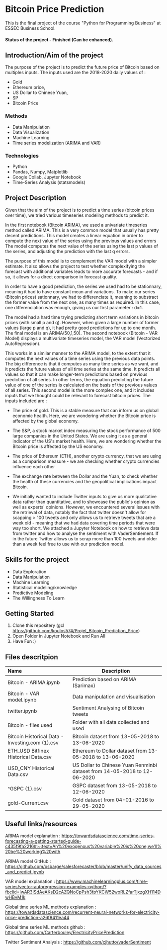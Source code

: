 # Bitcoin Price Prediction
This is the final project of the course "Python for Programming Business" at ESSEC Business School. 
#### Status of the project - Finished (Can be enhanced).

## Introduction/Aim of the project

The purpose of the project is to predict the future price of Bitcoin based on multiples inputs.
The inputs used are the 2018-2020 daily values of :
- Gold
- Ethereum price,
- US Dollar to Chinese Yuan,
- SP 
- Bitcoin Price

### Methods
* Data Manipulation
* Data Visualization
* Machine Learning 
* Time series modelization (ARIMA and VAR)


### Technologies
* Python
* Pandas, Numpy, Matplotlib
* Google Collab, Jupyter Notebook
* Time-Series Analysis (statsmodels)

## Project Description

Given that the aim of the project is to predict a time series (bitcoin prices over time), we tried various timeseries modeling methods to predict it.

In the first notebook (Bitcoin ARIMA), we used a univariate timeseries method called ARIMA. This is a very common model that usually has pretty decent predictions. This model creates a linear equation in order to compute the next value of the series using the previous values and errors The model computes the next value of the series using the last p values of the series, and adjusting the prediction with the last q errors. 

The purpose of this model is to complement the VAR model with a simpler estimate. It also allows the project to test whether complexifying the forecast with additional variables leads to more accurate forecasts - and if so, it allows for a direct comparison in forecast quality.

In order to have a good prediction, the series we used had to be stationnary, meaning it had to have constant mean and variations. To make our series (Bitcoin prices) sationnary, we had to differenciate it, meaning to substract the former value from the next one, as many times as required. In this case, one differenciation was enough, giving us our first parameter : d=1.

The model had a hard time trying predicting short term variations in bitcoin prices (with small p and q). However, when given a large number of former values (large p and q), it had pretty good predictions for up to one month. 
The final model is an ARIMA(50,1,50).
The second notebook (Bitcoin - VAR Model) displays a multivariate timeseries model, the VAR model (Vectorized AutoRegression).

This works in a similar manner to the ARIMA model, to the extent that it computes the next values of a time series using the previous data points. The big difference is that it computes as many time series as we want, and it predicts the future values of all time series at the same time. It predicts all values so that it can make longer-term predictions based on previous prediction of all series. In other terms, the equation predicting the future value of one of the series is calculated on the basis of the previous values of all series.
This second model is the more complex one, and it includes inputs that we thought could be relevant to forecast bitcoin prices.
The inputs included are : 
- The price of gold. This is a stable measure that can inform us on global economic health. Here, we are wondering whether the Bitcoin price is affected by the global economy.
- The S&P, a stock market index measuring the stock performance of 500 large companies in the United States. We are using it as a general indicator of the US's market health. Here, we are wondering whether the Bitcoin price is affected by the US economy.
- The price of Ethereum (ETH), another crypto currency, that we are using as a comparison measure - we are checking whether crypto currencies influence each other 
- The exchange rate between the Dollar and the Yuan, to check whether the health of these currencies and the geopolitical implications impact Bitcoin. 

- We initially wanted to include Twitter inputs to give us more qualitative data rather than quantitative, and to showcase the public's opinion as well as experts' opinions. However, we encountered several issues with the retrieval of data, notably the fact that twitter doesn't allow for scapping > 100 tweets and only allows us to retrieve tweets that are a week old  - meaning that we had data covering time periods that were way too short. We attached a Jupyter Notebook on how to retrieve data from twitter and how to analyse the sentiment with VaderSentiement. If in the future Twitter allows us to scrap more than 100 tweets and older than a week feel free to use with our prediction model.

## Skills for the project

* Data Exploration
* Data Manipulation
* Machine Learning
* Statistical modeling/knowledge
* Predictive Modeling
* The Willingness To Learn

## Getting Started

1. Clone this repositery (gcl https://github.com/koulos574/Projet_Bitcoin_Prediction_Price)
2. Open Folder in Jupyter Notebook and Run All
3. Have Fun :)

## Files descritpion

| Name                   | Description |
| :---                    | --- |
| Bitcoin - ARIMA.ipynb   | Prediction based on ARIMA (Sarimax)| 
| Bitcoin - VAR model.ipynb       | Data manipulation and visualisation | 
| twitter.ipynb| Sentiment Analysing of Bitcoin tweets|
| Bitcoin - files used| Folder with all data collected and used| 
| Bitcoin Historical Data - Investing.com (1).csv | Bitcoin dataset from 13-05-2018 to 13-06-2020| 
| ETH_USD Bitfinex Historical Data.csv | Ethereum to Dollar dataset from 13-05-2018 to 13-06-2020| 
| USD_CNY Historical Data.csv| US Dollar to Chinese Yuan Renminbi dataset from 14-05-2018 to 12-06-2020 | 
| ^GSPC (1).csv | GSPC dataset from 13-05-2018 to 12-06-2020 | 
| gold-Current.csv| Gold dataset from 04-01-2016 to 29-05-2020|


## Useful links/resources
ARIMA model explanation : https://towardsdatascience.com/time-series-forecasting-a-getting-started-guide-c435f9fa2216#:~:text=An%20exogenous%20variable%20is%20one,we'll%20be%20working%20with.

ARIMA model GitHub : https://github.com/osbarge/salesforecaster/blob/master/unify_data_sources_and_predict.ipynb

VAR model explanation : https://www.machinelearningplus.com/time-series/vector-autoregression-examples-python/?fbclid=IwAR3ISdAeAKsD2cAZQNoCpPsh3fpYKCW52woRLZfarTjxzgXH114DwHBvM1k

Global time series ML methods explanation : https://towardsdatascience.com/recurrent-neural-networks-for-electricity-price-prediction-a26f8411ea44

Global time series ML methods github : https://github.com/Carterbouley/ElectricityPricePrediction

Twitter Sentiment Analysis : https://github.com/cjhutto/vaderSentiment
